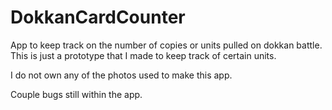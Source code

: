 # DokkanCardCounter
App to keep track on the number of copies or units pulled on dokkan battle. This is just a prototype that I made to keep track of certain units.

I do not own any of the photos used to make this app.

Couple bugs still within the app.
